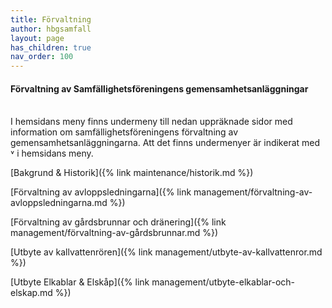 ```yaml
---
title: Förvaltning
author: hbgsamfall
layout: page
has_children: true
nav_order: 100
---
```


#### **Förvaltning av Samfällighetsföreningens gemensamhetsanläggningar**
<BR>
I hemsidans meny finns undermeny till nedan uppräknade sidor med information om samfällighetsföreningens förvaltning av gemensamhetsanläggningarna. Att det finns undermenyer är indikerat med ˅ i hemsidans meny.  

[Bakgrund & Historik]({% link maintenance/historik.md %})

[Förvaltning av avloppsledningarna]({% link management/förvaltning-av-avloppsledningarna.md %})  

[Förvaltning av gårdsbrunnar och dränering]({% link management/förvaltning-av-gårdsbrunnar.md %})  

[Utbyte av kallvattenrören]({% link management/utbyte-av-kallvattenror.md %})  

[Utbyte Elkablar & Elskåp]({% link management/utbyte-elkablar-och-elskap.md %})  

